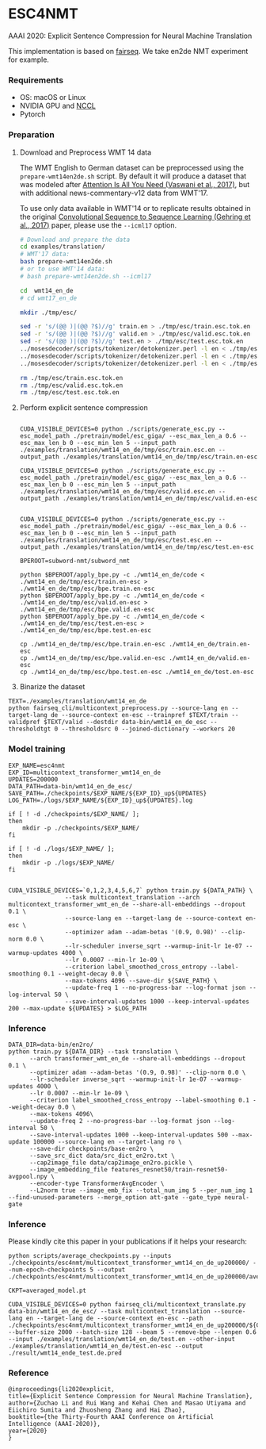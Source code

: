 # ESC4NMT

AAAI 2020: Explicit Sentence Compression for Neural Machine Translation

This implementation is based on [fairseq](https://github.com/pytorch/fairseq). We take en2de NMT experiment for example.

### Requirements

- OS: macOS or Linux
- NVIDIA GPU and [NCCL](https://github.com/NVIDIA/nccl)
- Pytorch

### Preparation

1. Download and Preprocess WMT 14 data

    The WMT English to German dataset can be preprocessed using the `prepare-wmt14en2de.sh` script.
    By default it will produce a dataset that was modeled after [Attention Is All You Need (Vaswani et al., 2017)](https://arxiv.org/abs/1706.03762), but with additional news-commentary-v12 data from WMT'17.

    To use only data available in WMT'14 or to replicate results obtained in the original [Convolutional Sequence to Sequence Learning (Gehring et al., 2017)](https://arxiv.org/abs/1705.03122) paper, please use the `--icml17` option.

    ```bash
    # Download and prepare the data
    cd examples/translation/
    # WMT'17 data:
    bash prepare-wmt14en2de.sh
    # or to use WMT'14 data:
    # bash prepare-wmt14en2de.sh --icml17

    cd  wmt14_en_de
    # cd wmt17_en_de

    mkdir ./tmp/esc/

    sed -r 's/(@@ )|(@@ ?$)//g' train.en > ./tmp/esc/train.esc.tok.en
    sed -r 's/(@@ )|(@@ ?$)//g' valid.en > ./tmp/esc/valid.esc.tok.en
    sed -r 's/(@@ )|(@@ ?$)//g' test.en > ./tmp/esc/test.esc.tok.en
    ../mosesdecoder/scripts/tokenizer/detokenizer.perl -l en < ./tmp/esc/train.esc.tok.en > ./tmp/esc/train.esc.en
    ../mosesdecoder/scripts/tokenizer/detokenizer.perl -l en < ./tmp/esc/valid.esc.tok.en > ./tmp/esc/valid.esc.en
    ../mosesdecoder/scripts/tokenizer/detokenizer.perl -l en < ./tmp/esc/test.esc.tok.en > ./tmp/esc/test.esc.en

    rm ./tmp/esc/train.esc.tok.en
    rm ./tmp/esc/valid.esc.tok.en
    rm ./tmp/esc/test.esc.tok.en

    ```


2. Perform explicit sentence compression

    ```

    CUDA_VISIBLE_DEVICES=0 python ./scripts/generate_esc.py --esc_model_path ./pretrain/model/esc_giga/ --esc_max_len_a 0.6 --esc_max_len_b 0 --esc_min_len 5 --input_path ./examples/translation/wmt14_en_de/tmp/esc/train.esc.en --output_path ./examples/translation/wmt14_en_de/tmp/esc/train.en-esc

    CUDA_VISIBLE_DEVICES=0 python ./scripts/generate_esc.py --esc_model_path ./pretrain/model/esc_giga/ --esc_max_len_a 0.6 --esc_max_len_b 0 --esc_min_len 5 --input_path ./examples/translation/wmt14_en_de/tmp/esc/valid.esc.en --output_path ./examples/translation/wmt14_en_de/tmp/esc/valid.en-esc


    CUDA_VISIBLE_DEVICES=0 python ./scripts/generate_esc.py --esc_model_path ./pretrain/model/esc_giga/ --esc_max_len_a 0.6 --esc_max_len_b 0 --esc_min_len 5 --input_path ./examples/translation/wmt14_en_de/tmp/esc/test.esc.en --output_path ./examples/translation/wmt14_en_de/tmp/esc/test.en-esc

    BPEROOT=subword-nmt/subword_nmt

    python $BPEROOT/apply_bpe.py -c ./wmt14_en_de/code < ./wmt14_en_de/tmp/esc/train.en-esc > ./wmt14_en_de/tmp/esc/bpe.train.en-esc
    python $BPEROOT/apply_bpe.py -c ./wmt14_en_de/code < ./wmt14_en_de/tmp/esc/valid.en-esc > ./wmt14_en_de/tmp/esc/bpe.valid.en-esc
    python $BPEROOT/apply_bpe.py -c ./wmt14_en_de/code < ./wmt14_en_de/tmp/esc/test.en-esc > ./wmt14_en_de/tmp/esc/bpe.test.en-esc

    cp ./wmt14_en_de/tmp/esc/bpe.train.en-esc ./wmt14_en_de/train.en-esc
    cp ./wmt14_en_de/tmp/esc/bpe.valid.en-esc ./wmt14_en_de/valid.en-esc
    cp ./wmt14_en_de/tmp/esc/bpe.test.en-esc ./wmt14_en_de/test.en-esc

    ```

3. Binarize the dataset

```
TEXT=./examples/translation/wmt14_en_de
python fairseq_cli/multicontext_preprocess.py --source-lang en --target-lang de --source-context en-esc --trainpref $TEXT/train --validpref $TEXT/valid --destdir data-bin/wmt14_en_de_esc --thresholdtgt 0 --thresholdsrc 0 --joined-dictionary --workers 20
```

### Model training

```
EXP_NAME=esc4nmt
EXP_ID=multicontext_transformer_wmt14_en_de
UPDATES=200000
DATA_PATH=data-bin/wmt14_en_de_esc/ 
SAVE_PATH=./checkpoints/$EXP_NAME/${EXP_ID}_up${UPDATES}
LOG_PATH=./logs/$EXP_NAME/${EXP_ID}_up${UPDATES}.log

if [ ! -d ./checkpoints/$EXP_NAME/ ];
then 
    mkdir -p ./checkpoints/$EXP_NAME/
fi

if [ ! -d ./logs/$EXP_NAME/ ];
then 
    mkdir -p ./logs/$EXP_NAME/
fi


CUDA_VISIBLE_DEVICES=`0,1,2,3,4,5,6,7` python train.py ${DATA_PATH} \
                --task multicontext_translation --arch multicontext_transformer_wmt_en_de --share-all-embeddings --dropout 0.1 \
                --source-lang en --target-lang de --source-context en-esc \
                --optimizer adam --adam-betas '(0.9, 0.98)' --clip-norm 0.0 \
                --lr-scheduler inverse_sqrt --warmup-init-lr 1e-07 --warmup-updates 4000 \
                --lr 0.0007 --min-lr 1e-09 \
                --criterion label_smoothed_cross_entropy --label-smoothing 0.1 --weight-decay 0.0 \
                --max-tokens 4096 --save-dir ${SAVE_PATH} \
                --update-freq 1 --no-progress-bar --log-format json --log-interval 50 \
                --save-interval-updates 1000 --keep-interval-updates 200 --max-update ${UPDATES} > $LOG_PATH
```



### Inference

```
DATA_DIR=data-bin/en2ro/
python train.py ${DATA_DIR} --task translation \
      --arch transformer_wmt_en_de --share-all-embeddings --dropout 0.1 \
      --optimizer adam --adam-betas '(0.9, 0.98)' --clip-norm 0.0 \
      --lr-scheduler inverse_sqrt --warmup-init-lr 1e-07 --warmup-updates 4000 \
      --lr 0.0007 --min-lr 1e-09 \
      --criterion label_smoothed_cross_entropy --label-smoothing 0.1 --weight-decay 0.0 \
      --max-tokens 4096\
      --update-freq 2 --no-progress-bar --log-format json --log-interval 50 \
      --save-interval-updates 1000 --keep-interval-updates 500 --max-update 100000 --source-lang en --target-lang ro \
      --save-dir checkpoints/base-en2ro \
      --save_src_dict data/src_dict_en2ro.txt \
      --cap2image_file data/cap2image_en2ro.pickle \
      --image_embedding_file features_resnet50/train-resnet50-avgpool.npy \
      --encoder-type TransformerAvgEncoder \
      --L2norm true --image_emb_fix --total_num_img 5 --per_num_img 1 --find-unused-parameters --merge_option att-gate --gate_type neural-gate
```

### Inference

Please kindly cite this paper in your publications if it helps your research:

```
python scripts/average_checkpoints.py --inputs ./checkpoints/esc4nmt/multicontext_transformer_wmt14_en_de_up200000/ --num-epoch-checkpoints 5 --output ./checkpoints/esc4nmt/multicontext_transformer_wmt14_en_de_up200000/averaged_model.pt

CKPT=averaged_model.pt

CUDA_VISIBLE_DEVICES=0 python fairseq_cli/multicontext_translate.py data-bin/wmt14_en_de_esc/ --task multicontext_translation --source-lang en --target-lang de --source-context en-esc --path ./checkpoints/esc4nmt/multicontext_transformer_wmt14_en_de_up200000/${CKPT} --buffer-size 2000 --batch-size 128 --beam 5 --remove-bpe --lenpen 0.6 --input ./examples/translation/wmt14_en_de/test.en --other-input ./examples/translation/wmt14_en_de/test.en-esc --output ./result/wmt14_ende_test.de.pred

```

### Reference

```
@inproceedings{li2020explicit,
title={Explicit Sentence Compression for Neural Machine Translation},
author={Zuchao Li and Rui Wang and Kehai Chen and Masao Utiyama and Eiichiro Sumita and Zhuosheng Zhang and Hai Zhao},
booktitle={the Thirty-Fourth AAAI Conference on Artificial Intelligence (AAAI-2020)},
year={2020}
}
```